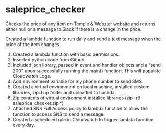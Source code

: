 # saleprice_checker
Checks the price of any item on Temple &amp; Webster website and returns either null or a message to Slack if there is a change in the price.

Created a lambda function to run daily and send a text message when the price of the item changes.

1. Created a lambda function with basic permissions.
2. Inserted python code from Github.
3. Included json library, passed in event and handler objects and a “send 200” upon successfully running the main() function. This will populate Cloudwatch Logs.
4. Add environment variable for my phone number to send SMS.
5. Created a virtual environment on local machine, installed custom libraries, zip’d up folder and uploaded to lambda.
6. Zip contents of virtual environment installed libraries (zip -r9 saleprice_checker.zip *)
7. Attached SNS Full Access policy to lambda function to allow the function to access SNS to send a message.
8. Created a scheduled rule in Cloudwatch to trigger lambda function every day.

